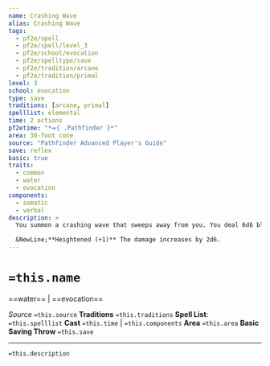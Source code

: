 ```yaml
---
name: Crashing Wave
alias: Crashing Wave
tags:
  - pf2e/spell
  - pf2e/spell/level_3
  - pf2e/school/evocation
  - pf2e/spelltype/save
  - pf2e/tradition/arcane
  - pf2e/tradition/primal
level: 3
school: evocation
type: save
traditions: [arcane, primal]
spelllist: elemental
time: 2 actions
pf2etime: "*⬺{ .Pathfinder }*"
area: 30-foot cone
source: "Pathfinder Advanced Player's Guide"
save: reflex
basic: true
traits:
  - common
  - water
  - evocation
components:
  - somatic
  - verbal
description: >
  You summon a crashing wave that sweeps away from you. You deal 6d6 bludgeoning damage to creatures in the area. The water also extinguishes non-magical fires in the area.

  &NewLine;**Heightened (+1)** The damage increases by 2d6.
---
```

# `=this.name`
==water== | ==evocation==

*Source* `=this.source`
**Traditions** `=this.traditions`
**Spell List**: `=this.spelllist`
**Cast** `=this.time` | `=this.components`
**Area** `=this.area`
**Basic Saving Throw** `=this.save`

***
`=this.description`